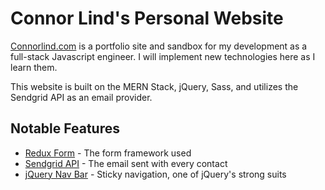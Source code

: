 # Connor Lind's Personal Website

[Connorlind.com](http://www.connorlind.com) is a portfolio site and sandbox for my development as a full-stack Javascript engineer. I will implement new technologies here as I learn them.

This website is built on the MERN Stack, jQuery, Sass, and utilizes the Sendgrid API as an email provider.

## Notable Features

* [Redux Form](https://github.com/connorjohnlind/connorlind.com/tree/master/client/src/components/Contact) - The form framework used
* [Sendgrid API](https://github.com/connorjohnlind/connorlind.com/blob/master/routes/contactRoutes.js) - The email sent with every contact
* [jQuery Nav Bar](https://github.com/connorjohnlind/connorlind.com/blob/master/client/src/index.jsx) - Sticky navigation, one of jQuery's strong suits
